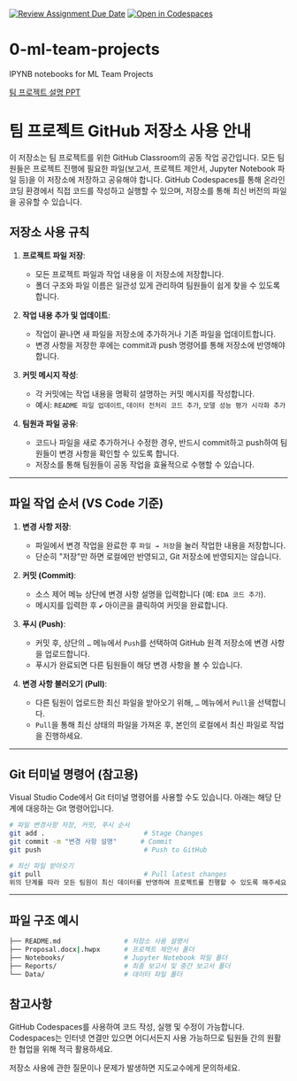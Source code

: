 [![Review Assignment Due Date](https://classroom.github.com/assets/deadline-readme-button-22041afd0340ce965d47ae6ef1cefeee28c7c493a6346c4f15d667ab976d596c.svg)](https://classroom.github.com/a/PFDbQZp_)
[![Open in Codespaces](https://classroom.github.com/assets/launch-codespace-2972f46106e565e64193e422d61a12cf1da4916b45550586e14ef0a7c637dd04.svg)](https://classroom.github.com/open-in-codespaces?assignment_repo_id=16867045)
# 0-ml-team-projects

IPYNB notebooks for ML Team Projects

[팀 프로젝트 설명 PPT](https://docs.google.com/presentation/d/1NO6_B8HVeR5WoJuTJXMgTgmhxURlt-uzPia3qDSeYsU/edit?usp=sharing)

# 팀 프로젝트 GitHub 저장소 사용 안내

이 저장소는 팀 프로젝트를 위한 GitHub Classroom의 공동 작업 공간입니다. 모든 팀원들은 프로젝트 진행에 필요한 파일(보고서, 프로젝트 제안서, Jupyter Notebook 파일 등)을 이 저장소에 저장하고 공유해야 합니다. GitHub Codespaces를 통해 온라인 코딩 환경에서 직접 코드를 작성하고 실행할 수 있으며, 저장소를 통해 최신 버전의 파일을 공유할 수 있습니다.

## 저장소 사용 규칙

1. **프로젝트 파일 저장**:
   - 모든 프로젝트 파일과 작업 내용을 이 저장소에 저장합니다.
   - 폴더 구조와 파일 이름은 일관성 있게 관리하여 팀원들이 쉽게 찾을 수 있도록 합니다.

2. **작업 내용 추가 및 업데이트**:
   - 작업이 끝나면 새 파일을 저장소에 추가하거나 기존 파일을 업데이트합니다.
   - 변경 사항을 저장한 후에는 commit과 push 명령어를 통해 저장소에 반영해야 합니다.

3. **커밋 메시지 작성**:
   - 각 커밋에는 작업 내용을 명확히 설명하는 커밋 메시지를 작성합니다.
   - 예시: `README 파일 업데이트`, `데이터 전처리 코드 추가`, `모델 성능 평가 시각화 추가`

4. **팀원과 파일 공유**:
   - 코드나 파일을 새로 추가하거나 수정한 경우, 반드시 commit하고 push하여 팀원들이 변경 사항을 확인할 수 있도록 합니다.
   - 저장소를 통해 팀원들이 공동 작업을 효율적으로 수행할 수 있습니다.
  
---

## 파일 작업 순서 (VS Code 기준)

1. **변경 사항 저장**:
   - 파일에서 변경 작업을 완료한 후 `파일 → 저장`을 눌러 작업한 내용을 저장합니다.
   - 단순히 "저장"만 하면 로컬에만 반영되고, Git 저장소에 반영되지는 않습니다.

2. **커밋 (Commit)**:
   - 소스 제어 메뉴 상단에 변경 사항 설명을 입력합니다 (예: `EDA 코드 추가`).
   - 메시지를 입력한 후 `✔` 아이콘을 클릭하여 커밋을 완료합니다.

3. **푸시 (Push)**:
   - 커밋 후, 상단의 `…` 메뉴에서 `Push`를 선택하여 GitHub 원격 저장소에 변경 사항을 업로드합니다.
   - 푸시가 완료되면 다른 팀원들이 해당 변경 사항을 볼 수 있습니다.

4. **변경 사항 불러오기 (Pull)**:
   - 다른 팀원이 업로드한 최신 파일을 받아오기 위해, `…` 메뉴에서 `Pull`을 선택합니다.
   - `Pull`을 통해 최신 상태의 파일을 가져온 후, 본인의 로컬에서 최신 파일로 작업을 진행하세요.

---

## Git 터미널 명령어 (참고용)

Visual Studio Code에서 Git 터미널 명령어를 사용할 수도 있습니다. 아래는 해당 단계에 대응하는 Git 명령어입니다.

```bash
# 파일 변경사항 저장, 커밋, 푸시 순서
git add .                         # Stage Changes
git commit -m "변경 사항 설명"      # Commit
git push                          # Push to GitHub

# 최신 파일 받아오기
git pull                          # Pull latest changes
위의 단계를 따라 모든 팀원이 최신 데이터를 반영하여 프로젝트를 진행할 수 있도록 해주세요.
```

---

## 파일 구조 예시

```bash
├── README.md                # 저장소 사용 설명서
├── Proposal.docx|.hwpx      # 프로젝트 제안서 폴더
├── Notebooks/               # Jupyter Notebook 파일 폴더
├── Reports/                 # 최종 보고서 및 중간 보고서 폴더
└── Data/                    # 데이터 파일 폴더
```

## 참고사항

GitHub Codespaces를 사용하여 코드 작성, 실행 및 수정이 가능합니다.
Codespaces는 인터넷 연결만 있으면 어디서든지 사용 가능하므로 팀원들 간의 원활한 협업을 위해 적극 활용하세요.

저장소 사용에 관한 질문이나 문제가 발생하면 지도교수에게 문의하세요.

